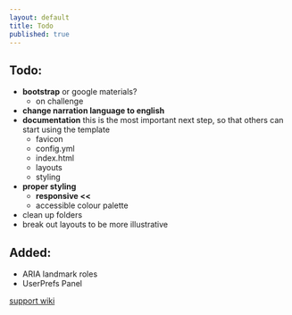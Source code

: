 ```yaml
---
layout: default
title: Todo
published: true
---
```

## Todo:
- **bootstrap** or google materials?
  - on challenge 
- **change narration language to english**
- **documentation** this is the most important next step, so that others can start using the template
  - favicon
  - config.yml
  - index.html
  - layouts
  - styling
- **proper styling**
  - **responsive <<** 
  - accessible colour palette
- clean up folders
- break out layouts to be more illustrative


## Added:
- ARIA landmark roles
- UserPrefs Panel

[support wiki](https://github.com/anosognosia/INCD-Journal/wiki "Support Wiki")
